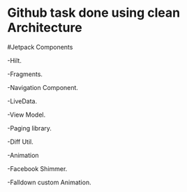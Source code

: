 # Github task done using clean Architecture

#Jetpack Components

-Hilt.

-Fragments.

-Navigation Component.

-LiveData.

-View Model.

-Paging library.

-Diff Util.

-Animation

-Facebook Shimmer. 

-Falldown custom Animation.
